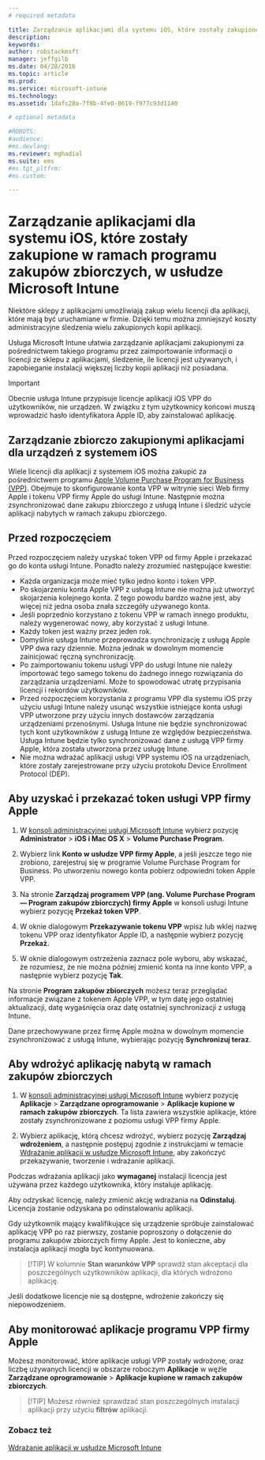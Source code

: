 ```yaml
---
# required metadata

title: Zarządzanie aplikacjami dla systemu iOS, które zostały zakupione w ramach programu zakupów zbiorczych | Microsoft Intune
description:
keywords:
author: robstackmsft
manager: jeffgilb
ms.date: 04/28/2016
ms.topic: article
ms.prod:
ms.service: microsoft-intune
ms.technology:
ms.assetid: 1dafc28a-7f8b-4fe0-8619-f977c93d1140

# optional metadata

#ROBOTS:
#audience:
#ms.devlang:
ms.reviewer: mghadial
ms.suite: ems
#ms.tgt_pltfrm:
#ms.custom:

---
```


# Zarządzanie aplikacjami dla systemu iOS, które zostały zakupione w ramach programu zakupów zbiorczych, w usłudze Microsoft Intune
Niektóre sklepy z aplikacjami umożliwiają zakup wielu licencji dla aplikacji, które mają być uruchamiane w firmie. Dzięki temu można zmniejszyć koszty administracyjne śledzenia wielu zakupionych kopii aplikacji.

Usługa Microsoft Intune ułatwia zarządzanie aplikacjami zakupionymi za pośrednictwem takiego programu przez zaimportowanie informacji o licencji ze sklepu z aplikacjami, śledzenie, ile licencji jest używanych, i zapobieganie instalacji większej liczby kopii aplikacji niż posiadana.

> [!Important]
> Obecnie usługa Intune przypisuje licencje aplikacji iOS VPP do użytkowników, nie urządzeń. W związku z tym użytkownicy końcowi muszą wprowadzić hasło identyfikatora Apple ID, aby zainstalować aplikację.

## Zarządzanie zbiorczo zakupionymi aplikacjami dla urządzeń z systemem iOS
Wiele licencji dla aplikacji z systemem iOS można zakupić za pośrednictwem programu [Apple Volume Purchase Program for Business (VPP)](http://www.apple.com/business/vpp/). Obejmuje to skonfigurowanie konta VPP w witrynie sieci Web firmy Apple i tokenu VPP firmy Apple do usługi Intune.  Następnie można zsynchronizować dane zakupu zbiorczego z usługą Intune i śledzić użycie aplikacji nabytych w ramach zakupu zbiorczego.

## Przed rozpoczęciem
Przed rozpoczęciem należy uzyskać token VPP od firmy Apple i przekazać go do konta usługi Intune. Ponadto należy zrozumieć następujące kwestie:

* Każda organizacja może mieć tylko jedno konto i token VPP.
* Po skojarzeniu konta Apple VPP z usługą Intune nie można już utworzyć skojarzenia kolejnego konta. Z tego powodu bardzo ważne jest, aby więcej niż jedna osoba znała szczegóły używanego konta.
* Jeśli poprzednio korzystano z tokenu VPP w ramach innego produktu, należy wygenerować nowy, aby korzystać z usługi Intune.
* Każdy token jest ważny przez jeden rok.
* Domyślnie usługa Intune przeprowadza synchronizację z usługą Apple VPP dwa razy dziennie. Można jednak w dowolnym momencie zainicjować ręczną synchronizację.
* Po zaimportowaniu tokenu usługi VPP do usługi Intune nie należy importować tego samego tokenu do żadnego innego rozwiązania do zarządzania urządzeniami. Może to spowodować utratę przypisania licencji i rekordów użytkowników.
* Przed rozpoczęciem korzystania z programu VPP dla systemu iOS przy użyciu usługi Intune należy usunąć wszystkie istniejące konta usługi VPP utworzone przy użyciu innych dostawców zarządzania urządzeniami przenośnymi. Usługa Intune nie będzie synchronizować tych kont użytkowników z usługą Intune ze względów bezpieczeństwa. Usługa Intune będzie tylko synchronizować dane z usługą VPP firmy Apple, która została utworzona przez usługę Intune. 
* Nie można wdrażać aplikacji usługi VPP systemu iOS na urządzeniach, które zostały zarejestrowane przy użyciu protokołu Device Enrollment Protocol (DEP).

## Aby uzyskać i przekazać token usługi VPP firmy Apple

1.  W [konsoli administracyjnej usługi Microsoft Intune](https://manage.microsoft.com) wybierz pozycję **Administrator** &gt; **iOS i Mac OS X** &gt; **Volume Purchase Program**.

2.  Wybierz link **Konto w usłudze VPP firmy Apple**, a jeśli jeszcze tego nie zrobiono, zarejestruj się w programie Volume Purchase Program for Business. Po utworzeniu nowego konta pobierz odpowiedni token Apple VPP.

3.  Na stronie **Zarządzaj programem VPP (ang. Volume Purchase Program — Program zakupów zbiorczych) firmy Apple** w konsoli usługi Intune wybierz pozycję **Przekaż token VPP**.

4.  W oknie dialogowym **Przekazywanie tokenu VPP** wpisz lub wklej nazwę tokenu VPP oraz identyfikator Apple ID, a następnie wybierz pozycję **Przekaż**.

5.  W oknie dialogowym ostrzeżenia zaznacz pole wyboru, aby wskazać, że rozumiesz, że nie można później zmienić konta na inne konto VPP, a następnie wybierz pozycję **Tak**.

Na stronie **Program zakupów zbiorczych** możesz teraz przeglądać informacje związane z tokenem Apple VPP, w tym datę jego ostatniej aktualizacji, datę wygaśnięcia oraz datę ostatniej synchronizacji z usługą Intune.

Dane przechowywane przez firmę Apple można w dowolnym momencie zsynchronizować z usługą Intune, wybierając pozycję **Synchronizuj teraz**.

## Aby wdrożyć aplikację nabytą w ramach zakupów zbiorczych

1.  W [konsoli administracyjnej usługi Microsoft Intune](https://manage.microsoft.com) wybierz pozycję **Aplikacje** &gt; **Zarządzane oprogramowanie** &gt; **Aplikacje kupione w ramach zakupów zbiorczych**. Ta lista zawiera wszystkie aplikacje, które zostały zsynchronizowane z poziomu usługi VPP firmy Apple.

2.  Wybierz aplikację, którą chcesz wdrożyć, wybierz pozycję **Zarządzaj wdrożeniem**, a następnie postępuj zgodnie z instrukcjami w temacie [Wdrażanie aplikacji w usłudze Microsoft Intune](deploy-apps-in-microsoft-intune.md), aby zakończyć przekazywanie, tworzenie i wdrażanie aplikacji.

Podczas wdrażania aplikacji jako **wymaganej** instalacji licencja jest używana przez każdego użytkownika, który instaluje aplikację.

Aby odzyskać licencję, należy zmienić akcję wdrażania na **Odinstaluj**. Licencja zostanie odzyskana po odinstalowaniu aplikacji.

Gdy użytkownik mający kwalifikujące się urządzenie spróbuje zainstalować aplikację VPP po raz pierwszy, zostanie poproszony o dołączenie do programu zakupów zbiorczych firmy Apple. Jest to konieczne, aby instalacja aplikacji mogła być kontynuowana.

> [!TIP] W kolumnie **Stan warunków VPP** sprawdź stan akceptacji dla poszczególnych użytkowników aplikacji, dla których wdrożono aplikację.

Jeśli dodatkowe licencje nie są dostępne, wdrożenie zakończy się niepowodzeniem.

## Aby monitorować aplikacje programu VPP firmy Apple
Możesz monitorować, które aplikacje usługi VPP zostały wdrożone, oraz liczbę używanych licencji w obszarze roboczym **Aplikacje** w węźle **Zarządzane oprogramowanie** &gt; **Aplikacje kupione w ramach zakupów zbiorczych**.

> [!TIP] Możesz również sprawdzać stan poszczególnych instalacji aplikacji przy użyciu **filtrów** aplikacji.

### Zobacz też
[Wdrażanie aplikacji w usłudze Microsoft Intune](deploy-apps-in-microsoft-intune.md)



<!--HONumber=Jun16_HO2-->


